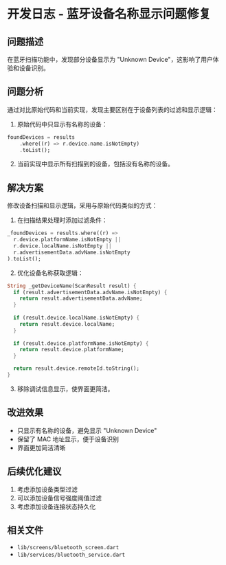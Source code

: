 # 开发日志 - 蓝牙设备名称显示问题修复

## 问题描述
在蓝牙扫描功能中，发现部分设备显示为 "Unknown Device"，这影响了用户体验和设备识别。

## 问题分析
通过对比原始代码和当前实现，发现主要区别在于设备列表的过滤和显示逻辑：

1. 原始代码中只显示有名称的设备：
```dart
foundDevices = results
    .where((r) => r.device.name.isNotEmpty)
    .toList();
```

2. 当前实现中显示所有扫描到的设备，包括没有名称的设备。

## 解决方案
修改设备扫描和显示逻辑，采用与原始代码类似的方式：

1. 在扫描结果处理时添加过滤条件：
```dart
_foundDevices = results.where((r) => 
  r.device.platformName.isNotEmpty || 
  r.device.localName.isNotEmpty || 
  r.advertisementData.advName.isNotEmpty
).toList();
```

2. 优化设备名称获取逻辑：
```dart
String _getDeviceName(ScanResult result) {
  if (result.advertisementData.advName.isNotEmpty) {
    return result.advertisementData.advName;
  }
  
  if (result.device.localName.isNotEmpty) {
    return result.device.localName;
  }
  
  if (result.device.platformName.isNotEmpty) {
    return result.device.platformName;
  }

  return result.device.remoteId.toString();
}
```

3. 移除调试信息显示，使界面更简洁。

## 改进效果
- 只显示有名称的设备，避免显示 "Unknown Device"
- 保留了 MAC 地址显示，便于设备识别
- 界面更加简洁清晰

## 后续优化建议
1. 考虑添加设备类型过滤
2. 可以添加设备信号强度阈值过滤
3. 考虑添加设备连接状态持久化

## 相关文件
- `lib/screens/bluetooth_screen.dart`
- `lib/services/bluetooth_service.dart` 